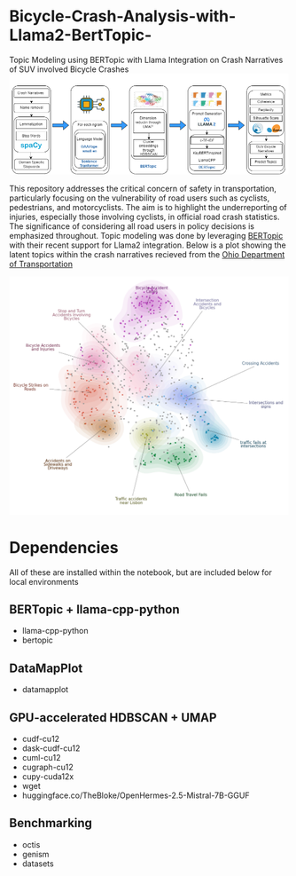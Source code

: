 # Bicycle-Crash-Analysis-with-Llama2-BertTopic-
Topic Modeling using BERTopic with Llama Integration on Crash Narratives of SUV involved Bicycle Crashes
![GitHub Logo](https://github.com/jett512/Bicycle-Crash-Analysis-with-Llama2-BertTopic-/blob/main/Figures/WF_Git.drawio.png)

This repository addresses the critical concern of safety in transportation, particularly focusing on the vulnerability of road users such as cyclists, pedestrians, and motorcyclists. The aim is to highlight the underreporting of injuries, especially those involving cyclists, in official road crash statistics. The significance of considering all road users in policy decisions is emphasized throughout. Topic modeling was done by leveraging [BERTopic](https://github.com/MaartenGr/BERTopic) with their recent support for Llama2 integration. Below is a plot showing the latent topics within the crash narratives recieved from the [Ohio Department of Transportation](https://www.transportation.ohio.gov/)

![GitHub Logo](https://github.com/jett512/Bicycle-Crash-Analysis-with-Llama2-BertTopic-/blob/main/Figures/cluster_topic.png)

# Dependencies 
All of these are installed within the notebook, but are included below for local environments
## BERTopic + llama-cpp-python
* llama-cpp-python
* bertopic


## DataMapPlot
* datamapplot

## GPU-accelerated HDBSCAN + UMAP
* cudf-cu12
* dask-cudf-cu12
* cuml-cu12
* cugraph-cu12
* cupy-cuda12x
* wget
* huggingface.co/TheBloke/OpenHermes-2.5-Mistral-7B-GGUF

## Benchmarking
* octis
* genism
* datasets
